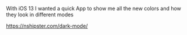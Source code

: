 With iOS 13 I wanted a quick App to show me all the new colors and how they look in different modes

https://nshipster.com/dark-mode/